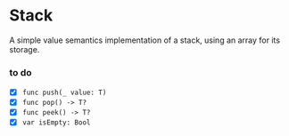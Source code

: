 # Stack

A simple value semantics implementation of a stack, using an array for its storage.

### to do
- [x] `func push(_ value: T)`
- [x] `func pop() -> T?`
- [x] `func peek() -> T?`
- [x] `var isEmpty: Bool`
